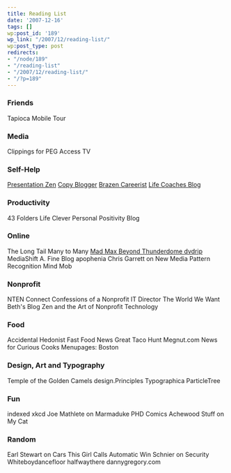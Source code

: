 ```yaml
---
title: Reading List
date: '2007-12-16'
tags: []
wp:post_id: '189'
wp_link: "/2007/12/reading-list/"
wp:post_type: post
redirects:
- "/node/189"
- "/reading-list"
- "/2007/12/reading-list/"
- "/?p=189"
---
```


### Friends
Tapioca Mobile Tour
### Media
Clippings for PEG Access TV
### Self-Help
  [Presentation Zen](http://www.presentationzen.com/) [Copy Blogger](http://www.copyblogger.com/) [Brazen Careerist](http://blog.penelopetrunk.com/) [Life Coaches Blog](http://lifecoachesblog.com/)
### Productivity
43 Folders Life Clever Personal Positivity Blog
### Online
The Long Tail Many to Many [Mad Max Beyond Thunderdome dvdrip](http://www.iucn-tftsg.org/?mad_max_beyond_thunderdome) MediaShift A. Fine Blog apophenia Chris Garrett on New Media Pattern Recognition Mind Mob
### Nonprofit
NTEN Connect Confessions of a Nonprofit IT Director The World We Want Beth's Blog Zen and the Art of Nonprofit Technology
### Food
Accidental Hedonist Fast Food News Great Taco Hunt Megnut.com News for Curious Cooks Menupages: Boston
### Design, Art and Typography
Temple of the Golden Camels design.Principles Typographica ParticleTree
### Fun
indexed xkcd Joe Mathlete on Marmaduke PHD Comics Achewood Stuff on My Cat
### Random
Earl Stewart on Cars This Girl Calls Automatic Win Schnier on Security Whiteboydancefloor halfwaythere dannygregory.com
